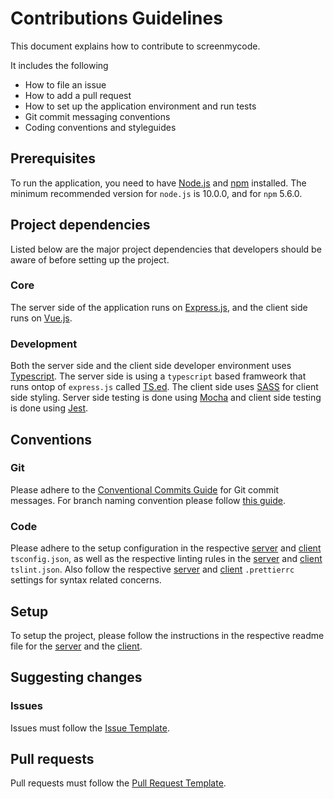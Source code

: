 # Contributions Guidelines
This document explains how to contribute to screenmycode.

It includes the following
* How to file an issue
* How to add a pull request
* How to set up the application environment and run tests
* Git commit messaging conventions
* Coding conventions and styleguides

## Prerequisites
To run the application, you need to have [Node.js](https://nodejs.org/en/) and [npm](https://www.npmjs.com/) installed. The minimum recommended version for `node.js` is 10.0.0, and for `npm` 5.6.0.

## Project dependencies
Listed below are the major project dependencies that developers should be aware of before setting up the project.

### Core
The server side of the application runs on [Express.js](https://expressjs.com/), and the client side runs on [Vue.js](https://vuejs.org/).

### Development
Both the server side and the client side developer environment uses [Typescript](https://www.typescriptlang.org/). The server side is using a `typescript` based framweork that runs ontop of `express.js` called [TS.ed](http://tsed.io/). The client side uses [SASS](https://sass-lang.com/) for client side styling. Server side testing is done using [Mocha](https://mochajs.org/) and client side testing is done using [Jest](https://jestjs.io/).

## Conventions

### Git
Please adhere to the [Conventional Commits Guide](https://www.conventionalcommits.org/en/v1.0.0-beta.2/) for Git commit messages. For branch naming convention please follow [this guide](https://gist.github.com/revett/88ee5abf5a9a097b4c88).

### Code
Please adhere to the setup configuration in the respective [server](https://github.com/JazzBrotha/screenmycode/blob/master/server/tsconfig.json) and [client](https://github.com/JazzBrotha/screenmycode/blob/master/client/tsconfig.json) `tsconfig.json`, as well as the respective linting rules in the [server](https://github.com/JazzBrotha/screenmycode/blob/master/server/tslint.json) and [client](https://github.com/JazzBrotha/screenmycode/blob/master/client/tslint.json) `tslint.json`. Also follow the respective [server](https://github.com/JazzBrotha/screenmycode/blob/master/server/.prettierrc) and [client](https://github.com/JazzBrotha/screenmycode/blob/master/client/.prettierrc) `.prettierrc` settings for syntax related concerns.

## Setup
To setup the project, please follow the instructions in the respective readme file for the [server](https://github.com/JazzBrotha/screenmycode/blob/master/server/README.md) and the [client](https://github.com/JazzBrotha/screenmycode/blob/master/client/README.md).

## Suggesting changes

### Issues
Issues must follow the [Issue Template](ISSUE_TEMPLATE.md).

## Pull requests
Pull requests must follow the [Pull Request Template](PULL_REQUEST_TEMPLATE.md).

